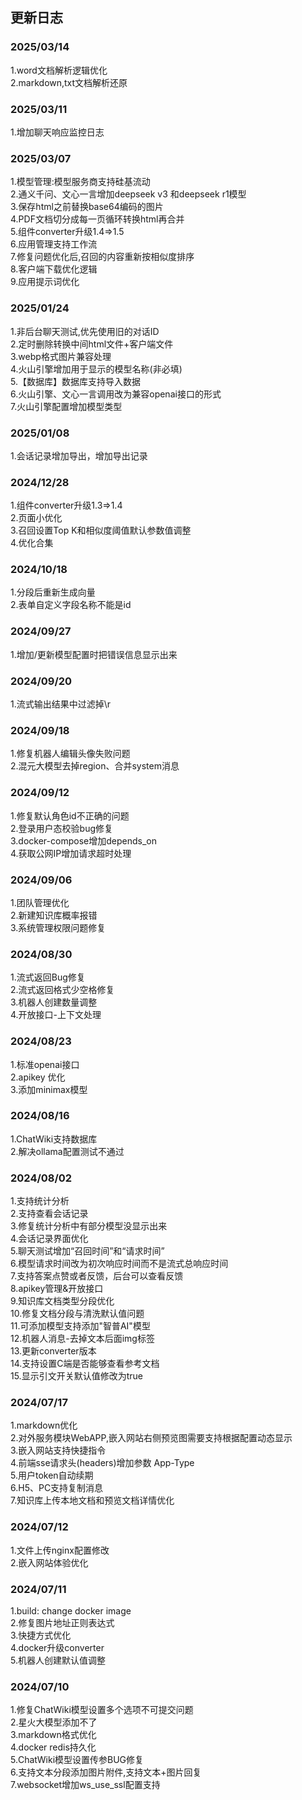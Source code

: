 ## 更新日志

### 2025/03/14

1.word文档解析逻辑优化<br/>
2.markdown,txt文档解析还原<br/>

### 2025/03/11

1.增加聊天响应监控日志<br/>

### 2025/03/07

1.模型管理:模型服务商支持硅基流动<br/>
2.通义千问、文心一言增加deepseek v3 和deepseek r1模型<br/>
3.保存html之前替换base64编码的图片<br/>
4.PDF文档切分成每一页循环转换html再合并<br/>
5.组件converter升级1.4=>1.5<br/>
6.应用管理支持工作流<br/>
7.修复问题优化后,召回的内容重新按相似度排序<br/>
8.客户端下载优化逻辑<br/>
9.应用提示词优化<br/>

### 2025/01/24

1.非后台聊天测试,优先使用旧的对话ID<br/>
2.定时删除转换中间html文件+客户端文件<br/>
3.webp格式图片兼容处理<br/>
4.火山引擎增加用于显示的模型名称(非必填)<br/>
5.【数据库】数据库支持导入数据<br/>
6.火山引擎、文心一言调用改为兼容openai接口的形式<br/>
7.火山引擎配置增加模型类型<br/>

### 2025/01/08

1.会话记录增加导出，增加导出记录<br/>

### 2024/12/28

1.组件converter升级1.3=>1.4<br/>
2.页面小优化<br/>
3.召回设置Top K和相似度阈值默认参数值调整<br/>
4.优化合集<br/>

### 2024/10/18

1.分段后重新生成向量<br/>
2.表单自定义字段名称不能是id<br/>

### 2024/09/27

1.增加/更新模型配置时把错误信息显示出来<br/>

### 2024/09/20

1.流式输出结果中过滤掉\r<br/>

### 2024/09/18

1.修复机器人编辑头像失败问题<br/>
2.混元大模型去掉region、合并system消息<br/>

### 2024/09/12

1.修复默认角色id不正确的问题<br/>
2.登录用户态校验bug修复<br/>
3.docker-compose增加depends_on<br/>
4.获取公网IP增加请求超时处理<br/>

### 2024/09/06

1.团队管理优化<br/>
2.新建知识库概率报错<br/>
3.系统管理权限问题修复<br/>

### 2024/08/30

1.流式返回Bug修复<br/>
2.流式返回格式少空格修复<br/>
3.机器人创建数量调整<br/>
4.开放接口-上下文处理<br/>

### 2024/08/23

1.标准openai接口<br/>
2.apikey 优化<br/>
3.添加minimax模型<br/>

### 2024/08/16

1.ChatWiki支持数据库<br/>
2.解决ollama配置测试不通过<br/>

### 2024/08/02

1.支持统计分析<br/>
2.支持查看会话记录<br/>
3.修复统计分析中有部分模型没显示出来<br/>
4.会话记录界面优化<br/>
5.聊天测试增加“召回时间”和“请求时间”<br/>
6.模型请求时间改为初次响应时间而不是流式总响应时间<br/>
7.支持答案点赞或者反馈，后台可以查看反馈<br/>
8.apikey管理&开放接口<br/>
9.知识库文档类型分段优化<br/>
10.修复文档分段与清洗默认值问题<br/>
11.可添加模型支持添加"智普AI"模型<br/>
12.机器人消息-去掉文本后面img标签<br/>
13.更新converter版本<br/>
14.支持设置C端是否能够查看参考文档<br/>
15.显示引文开关默认值修改为true<br/>

### 2024/07/17

1.markdown优化<br/>
2.对外服务模块WebAPP,嵌入网站右侧预览图需要支持根据配置动态显示<br/>
3.嵌入网站支持快捷指令<br/>
4.前端sse请求头(headers)增加参数 App-Type<br/>
5.用户token自动续期<br/>
6.H5、PC支持复制消息<br/>
7.知识库上传本地文档和预览文档详情优化<br/>

### 2024/07/12

1.文件上传nginx配置修改<br/>
2.嵌入网站体验优化<br/>

### 2024/07/11

1.build: change docker image<br/>
2.修复图片地址正则表达式<br/>
3.快捷方式优化<br/>
4.docker升级converter<br/>
5.机器人创建默认值调整<br/>

### 2024/07/10

1.修复ChatWiki模型设置多个选项不可提交问题<br/>
2.星火大模型添加不了<br/>
3.markdown格式优化<br/>
4.docker redis持久化<br/>
5.ChatWiki模型设置传参BUG修复<br/>
6.支持文本分段添加图片附件,支持文本+图片回复<br/>
7.websocket增加ws_use_ssl配置支持<br/>
